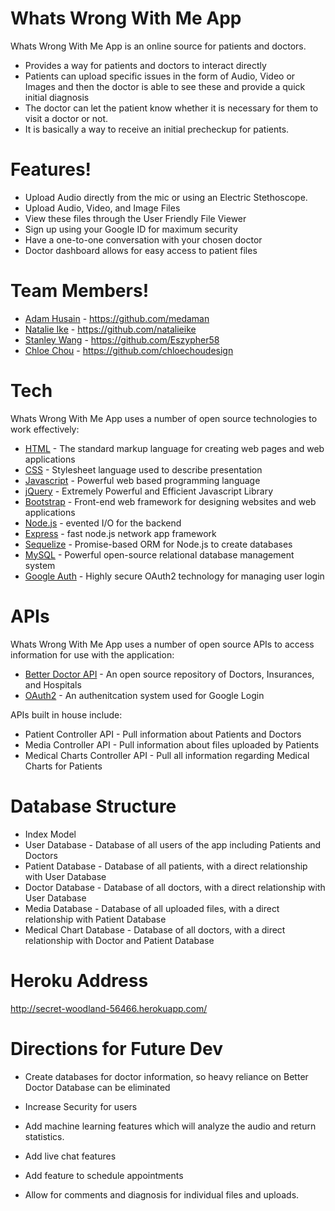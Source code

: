 # Whats Wrong With Me App

Whats Wrong With Me App is an online source for patients and doctors. 

  - Provides a way for patients and doctors to interact directly
  - Patients can upload specific issues in the form of Audio, Video or Images and then the doctor is able to see these and provide a quick initial diagnosis
  - The doctor can let the patient know whether it is necessary for them to visit a doctor or not.
  - It is basically a way to receive an initial precheckup for patients.

# Features!

  - Upload Audio directly from the mic or using an Electric Stethoscope.
  - Upload Audio, Video, and Image Files
  - View these files through the User Friendly File Viewer
  - Sign up using your Google ID for maximum security
  - Have a one-to-one conversation with your chosen doctor
  - Doctor dashboard allows for easy access to patient files

# Team Members!

* [Adam Husain] - https://github.com/medaman
* [Natalie Ike] - https://github.com/natalieike
* [Stanley Wang] - https://github.com/Eszypher58
* [Chloe Chou] - https://github.com/chloechoudesign

# Tech

Whats Wrong With Me App uses a number of open source technologies to work effectively:

* [HTML] - The standard markup language for creating web pages and web applications
* [CSS] - Stylesheet language used to describe presentation
* [Javascript] - Powerful web based programming language
* [jQuery] - Extremely Powerful and Efficient Javascript Library
* [Bootstrap] - Front-end web framework for designing websites and web applications
* [Node.js] - evented I/O for the backend
* [Express] - fast node.js network app framework
* [Sequelize] - Promise-based ORM for Node.js to create databases
* [MySQL] - Powerful open-source relational database management system
* [Google Auth] - Highly secure OAuth2 technology for managing user login

# APIs

Whats Wrong With Me App uses a number of open source APIs to access information for use with the application:

* [Better Doctor API] - An open source repository of Doctors, Insurances, and Hospitals
* [OAuth2] - An authenitcation system used for Google Login

APIs built in house include:
* Patient Controller API - Pull information about Patients and Doctors
* Media Controller API - Pull information about files uploaded by Patients
* Medical Charts Controller API - Pull all information regarding Medical Charts for Patients

# Database Structure
* Index Model
* User Database - Database of all users of the app including Patients and Doctors
* Patient Database - Database of all patients, with a direct relationship with User Database
* Doctor Database - Database of all doctors, with a direct relationship with User Database
* Media Database - Database of all uploaded files, with a direct relationship with Patient Database
* Medical Chart Database - Database of all doctors, with a direct relationship with Doctor and Patient Database

# Heroku Address

http://secret-woodland-56466.herokuapp.com/

# Directions for Future Dev
* Create databases for doctor information, so heavy reliance on Better Doctor Database can be eliminated
* Increase Security for users
* Add machine learning features which will analyze the audio and return statistics.
* Add live chat features
* Add feature to schedule appointments
* Allow for comments and diagnosis for individual files and uploads.

   [HTML]: <https://www.w3schools.com/html/>
   [CSS]: <https://www.w3schools.com/css/>
   [Javascript]: <https://www.w3schools.com/js/>
   [jQuery]: <http://jquery.com>
   [Bootstrap]: <http://getbootstrap.com/>
   [Node.js]: <http://nodejs.org>
   [Express]: <http://expressjs.com>
   [Sequelize]: <http://docs.sequelizejs.com/>
   [MySQL]: <https://www.mysql.com>
   [Google Auth]: <https://developers.google.com/identity/protocols/OAuth2>
   
   [Better Doctor API]: <http://betterdoctor.com/developers/>
   [OAuth2]: <https://oauth.net/2/>
   
   [Adam Husain]: <https://github.com/medaman>
   [Natalie Ike]: <https://github.com/natalieike>
   [Stanley Wang]: <https://github.com/Eszypher58>
   [Chloe Chou]: <https://github.com/chloechoudesign>
   
